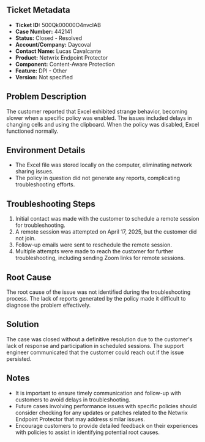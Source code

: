 ## Ticket Metadata
- **Ticket ID:** 500Qk00000O4nvcIAB
- **Case Number:** 442141
- **Status:** Closed - Resolved
- **Account/Company:** Daycoval
- **Contact Name:** Lucas Cavalcante
- **Product:** Netwrix Endpoint Protector
- **Component:** Content-Aware Protection
- **Feature:** DPI - Other
- **Version:** Not specified

## Problem Description
The customer reported that Excel exhibited strange behavior, becoming slower when a specific policy was enabled. The issues included delays in changing cells and using the clipboard. When the policy was disabled, Excel functioned normally.

## Environment Details
- The Excel file was stored locally on the computer, eliminating network sharing issues.
- The policy in question did not generate any reports, complicating troubleshooting efforts.

## Troubleshooting Steps
1. Initial contact was made with the customer to schedule a remote session for troubleshooting.
2. A remote session was attempted on April 17, 2025, but the customer did not join.
3. Follow-up emails were sent to reschedule the remote session.
4. Multiple attempts were made to reach the customer for further troubleshooting, including sending Zoom links for remote sessions.

## Root Cause
The root cause of the issue was not identified during the troubleshooting process. The lack of reports generated by the policy made it difficult to diagnose the problem effectively.

## Solution
The case was closed without a definitive resolution due to the customer's lack of response and participation in scheduled sessions. The support engineer communicated that the customer could reach out if the issue persisted.

## Notes
- It is important to ensure timely communication and follow-up with customers to avoid delays in troubleshooting.
- Future cases involving performance issues with specific policies should consider checking for any updates or patches related to the Netwrix Endpoint Protector that may address similar issues.
- Encourage customers to provide detailed feedback on their experiences with policies to assist in identifying potential root causes.